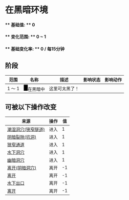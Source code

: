 # 在黑暗环境  
#### ** 基础值: ** 0   
#### ** 变化范围: ** 0 ~ 1  
#### ** 基础变化率: ** 0 / 每15分钟  
## 阶段  
范围  |  名称  |  描述  |  影响状态  |  影响动作  
----  |  ----  |  ----  |  ----  |  ----  
1 ～ 1  |  <img decoding="async" src="Sprite/Darkness.png" href="a.md" style="max-width:20px;max-height:20px;">在黑暗中  |  这里可太黑了！  |    |    
## 可被以下操作改变  
来源  |  操作  |  值  
----  |  ----  |  ----  
[潮湿洞穴(狭窄隧道)](DampChamberEntrance.md)  |  进入  |  1  
[阴暗裂隙(坑洞)](DarkChamberEntrance.md)  |  进入  |  1  
[狭窄通道](HighChamberEntrance.md)  |  进入  |  1  
[水下洞穴](UnderwaterEntrance.md)  |  进入  |  1  
[幽暗洞穴](DarkCaveEntrance.md)  |  进入  |  1  
[离开(阴暗洞穴)](DarkChamberExit.md)  |  离开  |  -1  
[离开](HighChamberExit.md)  |  离开  |  -1  
[水下出口](UnderwaterExit.md)  |  离开  |  -1  
[离开](DarkCaveExit.md)  |  离开  |  -1  
